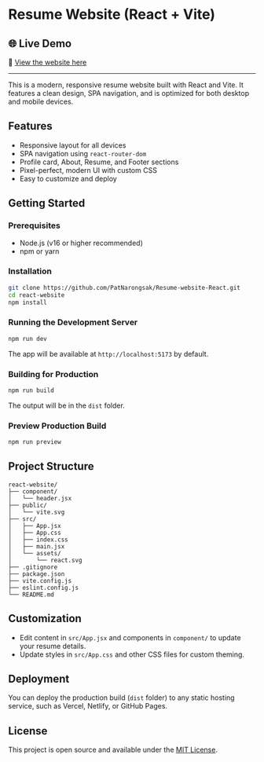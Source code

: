 # Resume Website (React + Vite)

## 🌐 Live Demo

🔗 [View the website here](https://patnarongsak.github.io/Resume-website-React/)

---

This is a modern, responsive resume website built with React and Vite. It features a clean design, SPA navigation, and is optimized for both desktop and mobile devices.

## Features

- Responsive layout for all devices
- SPA navigation using `react-router-dom`
- Profile card, About, Resume, and Footer sections
- Pixel-perfect, modern UI with custom CSS
- Easy to customize and deploy

## Getting Started

### Prerequisites
- Node.js (v16 or higher recommended)
- npm or yarn

### Installation
```bash
git clone https://github.com/PatNarongsak/Resume-website-React.git
cd react-website
npm install
```

### Running the Development Server
```bash
npm run dev
```
The app will be available at `http://localhost:5173` by default.

### Building for Production
```bash
npm run build
```
The output will be in the `dist` folder.

### Preview Production Build
```bash
npm run preview
```

## Project Structure

```
react-website/
├── component/
│   └── header.jsx
├── public/
│   └── vite.svg
├── src/
│   ├── App.jsx
│   ├── App.css
│   ├── index.css
│   ├── main.jsx
│   └── assets/
│       └── react.svg
├── .gitignore
├── package.json
├── vite.config.js
├── eslint.config.js
└── README.md
```

## Customization

- Edit content in `src/App.jsx` and components in `component/` to update your resume details.
- Update styles in `src/App.css` and other CSS files for custom theming.

## Deployment

You can deploy the production build (`dist` folder) to any static hosting service, such as Vercel, Netlify, or GitHub Pages.

## License

This project is open source and available under the [MIT License](LICENSE).
